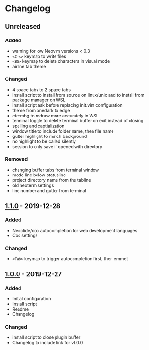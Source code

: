 # Changelog

## Unreleased

### Added
- warning for low Neovim versions < 0.3
- `<C-s>` keymap to write files
- `<BS>` keymap to delete characters in visual mode
- airline tab theme

### Changed
- 4 space tabs to 2 space tabs
- install script to install from source on linux/unix and to install from package manager on WSL
- install script ask before replacing init.vim configuration
- theme from onedark to edge 
- ctermbg to redraw more accurately in WSL
- terminal toggle to delete terminal buffer on exit instead of closing
- spelling and captialization
- window title to include folder name, then file name
- gutter highlight to match background
- no highlight to be called silently
- session to only save if opened with directory

### Removed
- changing buffer tabs from terminal window
- mode line below statusline
- project directory name from the tabline
- old neoterm settings
- line number and gutter from terminal

## [1.1.0](https://github.com/bossley9/nvim-config/releases/tag/v1.1.0) - 2019-12-28

### Added
- Neoclide/coc autocompletion for web development languages
- Coc settings

### Changed
- `<Tab>` keymap to trigger autocompletion first, then emmet

## [1.0.0](https://github.com/bossley9/nvim-config/releases/tag/v1.0.0) - 2019-12-27

### Added
- Initial configuration
- Install script
- Readme
- Changelog

### Changed
- install script to close plugin buffer
- Changelog to include link for v1.0.0
